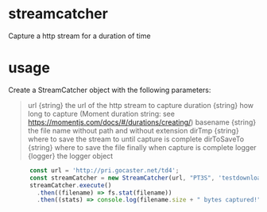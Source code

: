 # streamcatcher
Capture a http stream for a duration of time
# usage
Create a StreamCatcher object with the following parameters:
> url {string} the url of the http stream to capture
> duration {string} how long to capture (Moment duration string: see https://momentjs.com/docs/#/durations/creating/)
> basename {string} the file name without path and without extension
> dirTmp {string}  where to save the stream to until capture is complete
> dirToSaveTo {string} where to save the file finally when capture is complete
> logger {logger} the logger object

```javascript
      const url = 'http://pri.gocaster.net/td4';
      const streamCatcher = new StreamCatcher(url, "PT3S", 'testdownload', 'test/tmp/down', 'test/tmp/final', console);
      streamCatcher.execute()
        .then((filename) => fs.stat(filename))
        .then((stats) => console.log(filename.size + " bytes captured!"))
```

